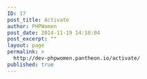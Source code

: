 ```yaml
---
ID: 17
post_title: Activate
author: PHPWomen
post_date: 2014-11-19 14:10:04
post_excerpt: ""
layout: page
permalink: >
  http://dev-phpwomen.pantheon.io/activate/
published: true
---
```

